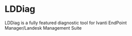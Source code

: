 # LDDiag

LDDiag is a fully featured diagnostic tool for Ivanti EndPoint Manager/Landesk Management Suite

